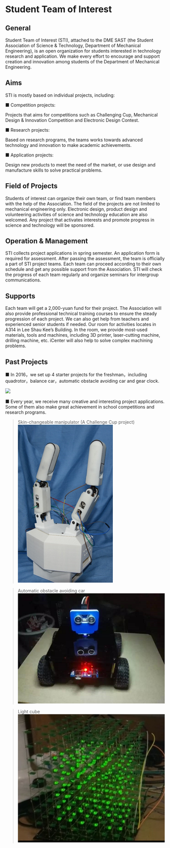 Student Team of Interest
========================
General
------------------------
Student Team of Interest (STI), attached to the DME SAST (the Student Association of Science & Technology, Department of Mechanical Engineering), is an open organization for students interested in technology research and application. We make every effort to encourage and support creation and innovation among students of the Department of Mechanical Engineering.

Aims
------------------------
STI is mostly based on individual projects, including: 

■	Competition projects:

Projects that aims for competitions such as Challenging Cup, Mechanical Design & Innovation Competition and Electronic Design Contest. 

■	Research projects:

Based on research programs, the teams works towards advanced technology and innovation to make academic achievements. 

■	Application projects: 

Design new products to meet the need of the market, or use design and manufacture skills to solve practical problems.

Field of Projects
------------------------
Students of interest can organize their own team, or find team members with the help of the Association. The field of the projects are not limited to mechanical engineering only. Electronic design, product design and volunteering activities of science and technology education are also welcomed. Any project that activates interests and promote progress in science and technology will be sponsored.

Operation & Management
------------------------
STI collects project applications in spring semester. An application form is required for assessment. After passing the assessment, the team is officially a part of STI project teams. Each team can proceed according to their own schedule and get any possible support from the Association. STI will check the progress of each team regularly and organize seminars for intergroup communications.

Supports
------------------------
Each team will get a 2,000-yuan fund for their project. The Association will also provide professional technical training courses to ensure the steady progression of each project. We can also get help from teachers and experienced senior students if needed. Our room for activities locates in A314 in Lee Shau Kee’s Building. In the room, we provide most-used materials, tools and machines, including 3D printer, laser-cutting machine, drilling machine, etc. iCenter will also help to solve complex machining problems.

Past Projects
------------------------
 ■	In 2016，we set up 4 starter projects for the freshman，including quadrotor，balance car，automatic obstacle avoiding car and gear clock.

![](media/STI_poster_2016.png)

 ■	Every year, we receive many creative and interesting project applications. Some of them also make great achievement in school competitions and research programs.

>   Skin-changeable manipulator (A Challenge Cup project)
![](media/STI_project_skin_changeable_manipulator.png)

>   Automatic obstacle avoiding car
![](media/STI_project_AGV.png)

>   Light cube
![](media/STI_project_light_cube.png)
